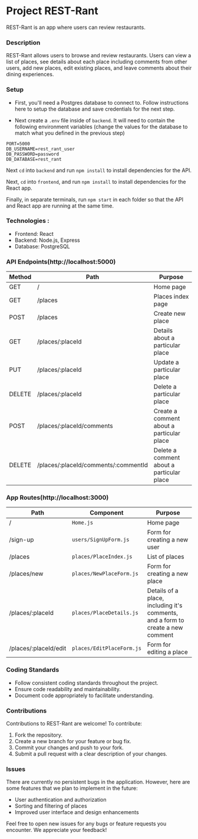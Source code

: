 # Project REST-Rant

REST-Rant is an app where users can review restaurants.

### Description

REST-Rant allows users to browse and review restaurants. Users can view a list of places, see details about each place including comments from other users, add new places, edit existing places, and leave comments about their dining experiences.

### Setup

- First, you'll need a Postgres database to connect to. Follow instructions here to setup the database and save credentials for the next step.

- Next create a `.env` file inside of `backend`. It will need to contain the following environment variables (change the values for the database to match what you defined in the previous step)
```
PORT=5000
DB_USERNAME=rest_rant_user
DB_PASSWORD=password
DB_DATABASE=rest_rant
```

Next `cd` into `backend` and run `npm install` to install dependencies for the API.

Next, `cd` into `frontend`, and run `npm install` to install dependencies for the React app.

Finally, in separate terminals, run `npm start` in each folder so that the API and React app are running at the same time.

### Technologies :

- Frontend: React
- Backend: Node.js, Express
- Database: PostgreSQL

### API Endpoints(http://localhost:5000)
| Method | Path                                 | Purpose                                   |
| ------ | ------------------------------------ | ----------------------------------------- |
| GET    | /                                    | Home page                                 |
| GET    | /places                              | Places index page                         |
| POST   | /places                              | Create new place                          |
| GET    | /places/:placeId                     | Details about a particular place          |
| PUT    | /places/:placeId                     | Update a particular place                 |
| DELETE | /places/:placeId                     | Delete a particular place                 |
| POST   | /places/:placeId/comments            | Create a comment about a particular place |
| DELETE | /places/:placeId/comments/:commentId | Delete a comment about a particular place |


### App Routes(http://localhost:3000)
| Path                  | Component                 | Purpose                                                                         |
| --------------------- | ------------------------- | ------------------------------------------------------------------------------- |
| /                     | `Home.js`                 | Home page                                                                       |
| /sign-up              | `users/SignUpForm.js`     | Form for creating a new user                                                    |
| /places               | `places/PlaceIndex.js`    | List of places                                                                  |
| /places/new           | `places/NewPlaceForm.js`  | Form for creating a new place                                                   |
| /places/:placeId      | `places/PlaceDetails.js`  | Details of a place, including it's comments, and a form to create a new comment |
| /places/:placeId/edit | `places/EditPlaceForm.js` | Form for editing a place                                                        |

### Coding Standards

- Follow consistent coding standards throughout the project.
- Ensure code readability and maintainability.
- Document code appropriately to facilitate understanding.

### Contributions

Contributions to REST-Rant are welcome! To contribute:

1.	Fork the repository.
2.	Create a new branch for your feature or bug fix.
3.	Commit your changes and push to your fork.
4.	Submit a pull request with a clear description of your changes.

### Issues

There are currently no persistent bugs in the application. However, here are some features that we plan to implement in the future:

- User authentication and authorization
- Sorting and filtering of places
- Improved user interface and design enhancements

Feel free to open new issues for any bugs or feature requests you encounter. We appreciate your feedback!